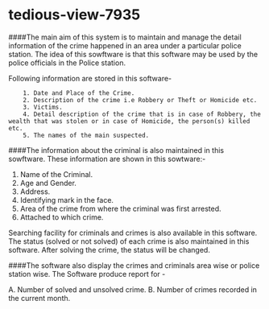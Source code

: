 # tedious-view-7935

####The main aim of this system is to maintain and manage the detail information of the crime happened in  an  area under a particular police station. The idea of this sowftware is that this software may be used by the police officials in the Police station.

Following information are stored in this software-
        
        1. Date and Place of the Crime.
        2. Description of the crime i.e Robbery or Theft or Homicide etc.
        3. Victims.
        4. Detail description of the crime that is in case of Robbery, the wealth that was stolen or in case of Homicide, the person(s) killed etc.
        5. The names of the main suspected.
        
        
####The information about the criminal is also maintained in this sowftware. These information are shown in this sowtware:-

1. Name of the Criminal.
2. Age and Gender.
3. Address.
4. Identifying mark in the face.
5. Area of the crime from where the criminal was first arrested.
6. Attached to which crime.

Searching facility for criminals and crimes is also available in this software. The status (solved or not solved) of each crime is also  maintained in this software. After solving the crime, the status will be changed. 

####The software also display the crimes and criminals area wise or police station wise. The Software produce report for -

A. Number of solved and unsolved crime.
B. Number of crimes recorded in the current month.

